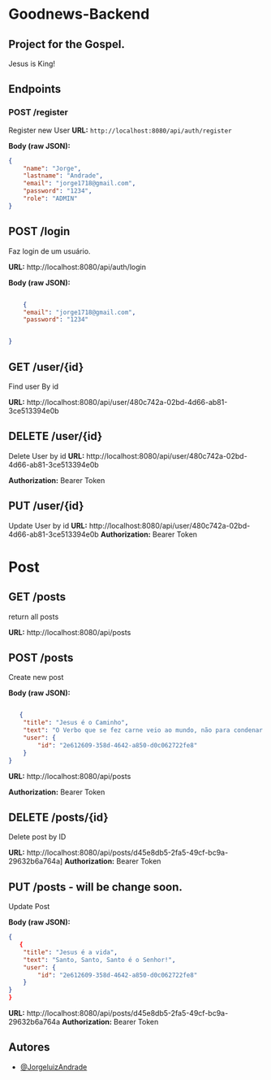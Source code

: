 # Goodnews-Backend

## Project for the Gospel.
Jesus is King!
## Endpoints

### POST /register
Register new User
**URL:** `http://localhost:8080/api/auth/register`

**Body (raw JSON):**
```json
{
    "name": "Jorge",
    "lastname": "Andrade",
    "email": "jorge1718@gmail.com",
    "password": "1234",
    "role": "ADMIN"
}
```

## POST /login
Faz login de um usuário.

**URL:** http://localhost:8080/api/auth/login

**Body (raw JSON):**
```json

    {
    "email": "jorge1718@gmail.com",
    "password": "1234"


}
```

## GET /user/{id}
Find user By id

**URL:** http://localhost:8080/api/user/480c742a-02bd-4d66-ab81-3ce513394e0b

## DELETE /user/{id}

Delete User by id
**URL:** http://localhost:8080/api/user/480c742a-02bd-4d66-ab81-3ce513394e0b


**Authorization:** Bearer Token

## PUT /user/{id}
Update User by id
**URL:** http://localhost:8080/api/user/480c742a-02bd-4d66-ab81-3ce513394e0b
**Authorization:** Bearer Token


# Post 

## GET /posts

return all posts

**URL:** http://localhost:8080/api/posts

## POST /posts
Create new post

**Body (raw JSON):**
```json

   {
    "title": "Jesus é o Caminho",
    "text": "O Verbo que se fez carne veio ao mundo, não para condenar o mundo, mas para que seja salvo por Ele.",
    "user": {
        "id": "2e612609-358d-4642-a850-d0c062722fe8"
    }
}

```

**URL:** http://localhost:8080/api/posts

**Authorization:** Bearer Token

## DELETE /posts/{id}

Delete post by ID

**URL:** http://localhost:8080/api/posts/d45e8db5-2fa5-49cf-bc9a-29632b6a764a]
**Authorization:** Bearer Token


##  PUT /posts - will be change soon.
Update Post 

**Body (raw JSON):**
```json
{
   {
    "title": "Jesus é a vida",
    "text": "Santo, Santo, Santo é o Senhor!",
    "user": {
        "id": "2e612609-358d-4642-a850-d0c062722fe8"
    }
}
}
```

**URL:** http://localhost:8080/api/posts/d45e8db5-2fa5-49cf-bc9a-29632b6a764a
**Authorization:** Bearer Token

## Autores

- [@JorgeluizAndrade](https://github.com/JorgeluizAndrade)

